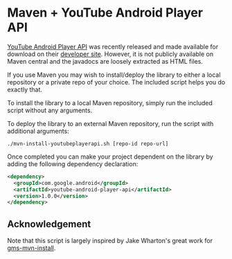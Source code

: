Maven + YouTube Android Player API
==================================

[YouTube Android Player API](https://developers.google.com/youtube/android/player/) 
was recently released and made available for download on their 
[developer site](https://developers.google.com/youtube/android/player/downloads/).
However, it is not publicly available on Maven central and the javadocs are
loosely extracted as HTML files.

If you use Maven you may wish to install/deploy the library to either a local
repository or a private repo of your choice.  The included script helps you
do exactly that.

To install the library to a local Maven repository, simply run the included
script without any arguments.

To deploy the library to an external Maven repository, run the script with
additional arguments:

    ./mvn-install-youtubeplayerapi.sh [repo-id repo-url]

Once completed you can make your project dependent on the library by adding
the following dependency declaration:

```xml
<dependency>
  <groupId>com.google.android</groupId>
  <artifactId>youtube-android-player-api</artifactId>
  <version>1.0.0</version>
</dependency>
```

Acknowledgement
---------------

Note that this script is largely inspired by Jake Wharton's great work for
[gms-mvn-install](https://github.com/JakeWharton/gms-mvn-install).
